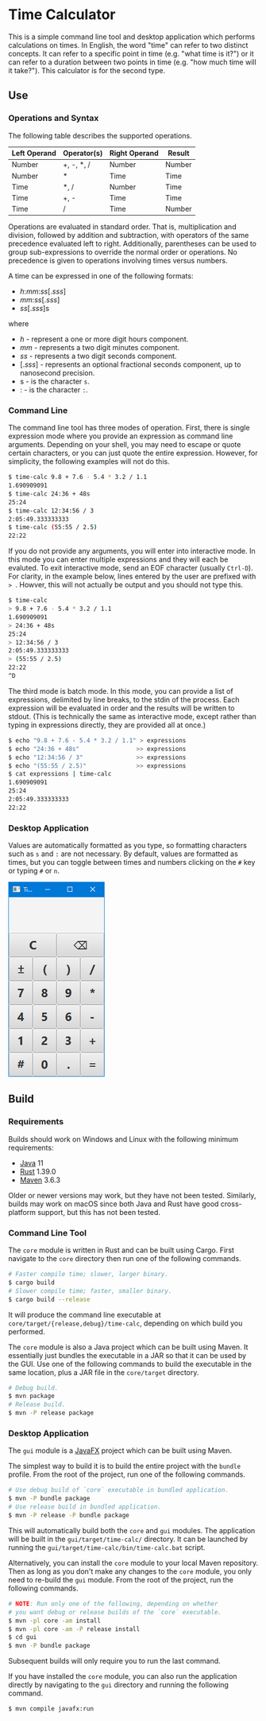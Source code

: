 # Time Calculator
This is a simple command line tool and desktop application which performs calculations on times.
In English, the word "time" can refer to two distinct concepts. It can refer to a specific point in
time (e.g. "what time is it?") or it can refer to a duration between two points in time (e.g. "how
much time will it take?"). This calculator is for the second type.


## Use
### Operations and Syntax
The following table describes the supported operations.

| Left Operand | Operator(s) | Right Operand | Result |
|--------------|-------------|---------------|--------|
| Number       | +, -, \*, / | Number        | Number |
| Number       | \*          | Time          | Time   |
| Time         | \*, /       | Number        | Time   |
| Time         | +, -        | Time          | Time   |
| Time         | /           | Time          | Number |

Operations are evaluated in standard order. That is, multiplication and division, followed by
addition and subtraction, with operators of the same precedence evaluated left to right.
Additionally, parentheses can be used to group sub-expressions to override the normal order or
operations. No precedence is given to operations involving times versus numbers.

A time can be expressed in one of the following formats:
* *h*:*mm*:*ss*[.*sss*]
* *mm*:*ss*[.*sss*]
* *ss*[.*sss*]s

where
* *h* - represent a one or more digit hours component.
* *mm* - represents a two digit minutes component.
* *ss* - represents a two digit seconds component.
* [.*sss*] - represents an optional fractional seconds component, up to nanosecond precision.
* s - is the character `s`.
* : - is the character `:`.


### Command Line
The command line tool has three modes of operation. First, there is single expression mode where you
provide an expression as command line arguments. Depending on your shell, you may need to escape or
quote certain characters, or you can just quote the entire expression. However, for simplicity, the
following examples will not do this.
```bash
$ time-calc 9.8 + 7.6 - 5.4 * 3.2 / 1.1
1.690909091
$ time-calc 24:36 + 48s
25:24
$ time-calc 12:34:56 / 3
2:05:49.333333333
$ time-calc (55:55 / 2.5)
22:22
```

If you do not provide any arguments, you will enter into interactive mode. In this mode you can
enter multiple expressions and they will each be evaluted. To exit interactive mode, send an EOF
character (usually `Ctrl-D`). For clarity, in the example below, lines entered by the user are
prefixed with `> `. Howver, this will not actually be output and you should not type this.
```bash
$ time-calc
> 9.8 + 7.6 - 5.4 * 3.2 / 1.1
1.690909091
> 24:36 + 48s
25:24
> 12:34:56 / 3
2:05:49.333333333
> (55:55 / 2.5)
22:22
^D
```

The third mode is batch mode. In this mode, you can provide a list of expressions, delimited by line
breaks, to the stdin of the process. Each expression will be evaluated in order and the results will
be written to stdout. (This is technically the same as interactive mode, except rather than typing
in expressions directly, they are provided all at once.)
```bash
$ echo "9.8 + 7.6 - 5.4 * 3.2 / 1.1" > expressions
$ echo "24:36 + 48s"                >> expressions
$ echo "12:34:56 / 3"               >> expressions
$ echo "(55:55 / 2.5)"              >> expressions
$ cat expressions | time-calc
1.690909091
25:24
2:05:49.333333333
22:22
```

### Desktop Application
Values are automatically formatted as you type, so formatting characters such as `s` and `:` are not
necessary. By default, values are formatted as times, but you can toggle between times and numbers
clicking on the `#` key or typing `#` or `n`.

![Example desktop application usage](screenshots/demo.gif)

## Build
### Requirements
Builds should work on Windows and Linux with the following minimum requirements:
* [Java](https://jdk.java.net/) 11
* [Rust](https://www.rust-lang.org/) 1.39.0
* [Maven](https://maven.apache.org/) 3.6.3

Older or newer versions may work, but they have not been tested. Similarly, builds may work on macOS
since both Java and Rust have good cross-platform support, but this has not been tested.

### Command Line Tool
The `core` module is written in Rust and can be built using Cargo.
First navigate to the `core` directory then run one of the following commands.
```bash
# Faster compile time; slower, larger binary.
$ cargo build
# Slower compile time; faster, smaller binary.
$ cargo build --release
```
It will produce the command line executable at `core/target/{release,debug}/time-calc`, depending
on which build you performed.

The `core` module is also a Java project which can be built using Maven. It essentially just bundles
the executable in a JAR so that it can be used by the GUI. Use one of the following commands to
build the executable in the same location, plus a JAR file in the `core/target` directory.
```bash
# Debug build.
$ mvn package
# Release build.
$ mvn -P release package
```

### Desktop Application
The `gui` module is a [JavaFX](https://openjfx.io/) project which can be built using Maven.

The simplest way to build it is to build the entire project with the `bundle` profile. From the root
of the project, run one of the following commands.
```bash
# Use debug build of `core` executable in bundled application.
$ mvn -P bundle package
# Use release build in bundled application.
$ mvn -P release -P bundle package
```

This will automatically build both the `core` and `gui` modules. The application will be built in
the `gui/target/time-calc/` directory. It can be launched by running the
`gui/target/time-calc/bin/time-calc.bat` script.

Alternatively, you can install the `core` module to your local Maven repository. Then as long as you
don't make any changes to the `core` module, you only need to re-build the `gui` module. From the
root of the project, run the following commands.
```bash
# NOTE: Run only one of the following, depending on whether
# you want debug or release builds of the `core` executable.
$ mvn -pl core -am install
$ mvn -pl core -am -P release install
$ cd gui
$ mvn -P bundle package
```
Subsequent builds will only require you to run the last command.

If you have installed the `core` module, you can also run the application directly by navigating to
the `gui` directory and running the following command.
```bash
$ mvn compile javafx:run
```

